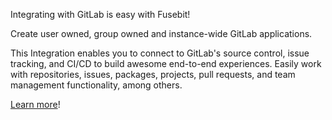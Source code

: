 Integrating with GitLab is easy with Fusebit!

Create user owned, group owned and instance-wide GitLab applications.

This Integration enables you to connect to GitLab's source control, issue tracking, and CI/CD to build awesome end-to-end experiences. Easily work with repositories, issues, packages, projects, pull requests, and team management functionality, among others.

[Learn more](https://developer.fusebit.io/docs/gitlab)!